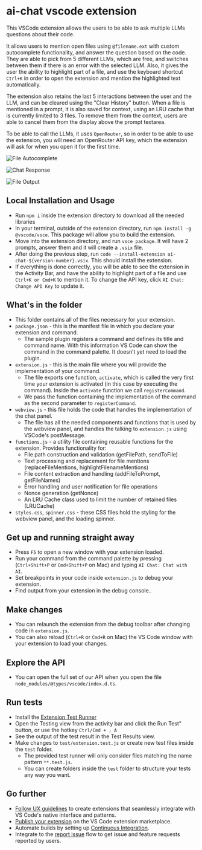 # ai-chat vscode extension

This VSCode extension allows the users to be able to ask multiple LLMs questions about their code. 

It allows users to mention open files using `@filename.ext` with custom autocomplete functionality, and answer the question based on the code. They are able to pick from 5 different LLMs, which are free, and switches between them if there is an error with the selected LLM. Also, it gives the user the ability to highlight part of a file, and use the keyboard shortcut `Ctrl+K` in order to open the extension and mention the highlighted text automatically.

The extension also retains the last 5 interactions between the user and the LLM, and can be cleared using the "Clear History" button. When a file is mentioned in a prompt, it is also saved for context, using an LRU cache that is currently limited to 3 files. To remove them from the context, users are able to cancel them from the display above the prompt textarea.

To be able to call the LLMs, it uses `OpenRouter`, so in order to be able to use the extension, you will need an OpenRouter API key, which the extension will ask for when you open it for the first time.

![File Autocomplete](https://i.imgur.com/YMBbnTq.png)


![Chat Response](https://i.imgur.com/dvrPqxq.png)


![File Output](https://i.imgur.com/vCAcPX5.png)


## Local Installation and Usage

* Run `npm i` inside the extension directory to download all the needed libraries
* In your terminal, outside of the extension directory, run `npm install -g @vscode/vsce`. This package will allow you to build the extension.
* Move into the extension directory, and run `vsce package`. It will have 2 prompts, answer them and it will create a `.vsix` file.
* After doing the previous step, run `code --install-extension ai-chat-${version-number}.vsix`. This should install the extension.
* If everything is done correctly, you will be able to see the extension in the Activity Bar, and have the ability to highlight part of a file and use `Ctrl+K or Cmd+K` to mention it. To change the API key, click `AI Chat: Change API Key` to update it.

## What's in the folder

* This folder contains all of the files necessary for your extension.
* `package.json` - this is the manifest file in which you declare your extension and command.
  * The sample plugin registers a command and defines its title and command name. With this information VS Code can show the command in the command palette. It doesn’t yet need to load the plugin.
* `extension.js` - this is the main file where you will provide the implementation of your command.
  * The file exports one function, `activate`, which is called the very first time your extension is activated (in this case by executing the command). Inside the `activate` function we call `registerCommand`.
  * We pass the function containing the implementation of the command as the second parameter to `registerCommand`.
* `webview.js` - this file holds the code that handles the implementation of the chat panel.
  * The file has all the needed components and functions that is used by the webview panel, and handles the talking to `extension.js` using VSCode's postMessage.
* `functions.js` - a utility file containing reusable functions for the extension. Provides functionality for:
  * File path construction and validation (getFilePath, sendToFile)
  * Text processing and replacement for file mentions (replaceFileMentions, highlightFilenameMentions)
  * File content extraction and handling (addFileToPrompt, getFileNames)
  * Error handling and user notification for file operations
  * Nonce generation (getNonce)
  * An LRU Cache class used to limit the number of retained files (LRUCache)
* `styles.css`, `spinner.css` - these CSS files hold the styling for the webview panel, and the loading spinner.

## Get up and running straight away

* Press `F5` to open a new window with your extension loaded.
* Run your command from the command palette by pressing (`Ctrl+Shift+P` or `Cmd+Shift+P` on Mac) and typing `AI Chat: Chat with AI`.
* Set breakpoints in your code inside `extension.js` to debug your extension.
* Find output from your extension in the debug console..

## Make changes

* You can relaunch the extension from the debug toolbar after changing code in `extension.js`.
* You can also reload (`Ctrl+R` or `Cmd+R` on Mac) the VS Code window with your extension to load your changes.

## Explore the API

* You can open the full set of our API when you open the file `node_modules/@types/vscode/index.d.ts`.

## Run tests

* Install the [Extension Test Runner](https://marketplace.visualstudio.com/items?itemName=ms-vscode.extension-test-runner)
* Open the Testing view from the activity bar and click the Run Test" button, or use the hotkey `Ctrl/Cmd + ; A`
* See the output of the test result in the Test Results view.
* Make changes to `test/extension.test.js` or create new test files inside the `test` folder.
  * The provided test runner will only consider files matching the name pattern `**.test.js`.
  * You can create folders inside the `test` folder to structure your tests any way you want.

## Go further

 * [Follow UX guidelines](https://code.visualstudio.com/api/ux-guidelines/overview) to create extensions that seamlessly integrate with VS Code's native interface and patterns.
 * [Publish your extension](https://code.visualstudio.com/api/working-with-extensions/publishing-extension) on the VS Code extension marketplace.
 * Automate builds by setting up [Continuous Integration](https://code.visualstudio.com/api/working-with-extensions/continuous-integration).
 * Integrate to the [report issue](https://code.visualstudio.com/api/get-started/wrapping-up#issue-reporting) flow to get issue and feature requests reported by users.

